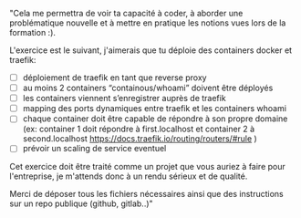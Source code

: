 "Cela me permettra de voir ta capacité à coder, à aborder une problématique nouvelle et à mettre en pratique les notions vues lors de la formation :).

L'exercice est le suivant, j'aimerais que tu déploie des containers docker et traefik:

-   [ ] déploiement de traefik en tant que reverse proxy
-   [ ] au moins 2 containers “containous/whoami” doivent être déployés
-   [ ] les containers viennent s’enregistrer auprès de traefik
-   [ ] mapping des ports dynamiques entre traefik et les containers whoami
-   [ ] chaque container doit être capable de répondre à son propre domaine (ex: container 1 doit répondre à first.localhost et container 2 à second.localhost https://docs.traefik.io/routing/routers/#rule )
-   [ ] prévoir un scaling de service eventuel

Cet exercice doit être traité comme un projet que vous auriez à faire pour l'entreprise, je m'attends donc à un rendu sérieux et de qualité.

Merci de déposer tous les fichiers nécessaires ainsi que des instructions sur un repo publique (github, gitlab..)"
